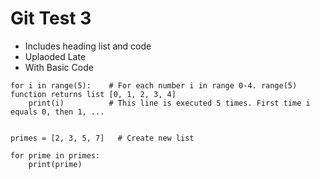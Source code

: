 # Git Test 3

- Includes heading list and code
- Uplaoded Late
- With Basic Code


```
for i in range(5):    # For each number i in range 0-4. range(5) function returns list [0, 1, 2, 3, 4]
    print(i)          # This line is executed 5 times. First time i equals 0, then 1, ...


primes = [2, 3, 5, 7]   # Create new list

for prime in primes:
    print(prime)
```
